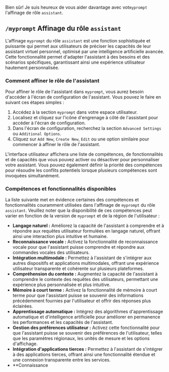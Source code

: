 Bien sûr! Je suis heureux de vous aider davantage avec vot`myprompt `l'affinage de rôle `assistant`. 

## `/myprompt` Affinage du rôle `assistant`

L'affinage `myprompt` du rôle `assistant` est une fonction sophistiquée et puissante qui permet aux utilisateurs de préciser les capacités de leur assistant virtuel personnel, optimisé par une intelligence artificielle avancée. Cette fonctionnalité permet d'adapter l'assistant à des besoins et des scénarios spécifiques, garantissant ainsi une expérience utilisateur hautement personnalisée.

### Comment affiner le rôle de l'assistant

Pour affiner le rôle de l'assistant dans `myprompt`, vous aurez besoin d'accéder à l'écran de configuration de l'assistant. Vous pouvez le faire en suivant ces étapes simples :

1. Accédez à la section `myprompt` dans votre espace utilisateur.
2. Localisez et cliquez sur l'icône d'engrenage à côté de l'assistant pour accéder à l'écran de configuration.
3. Dans l'écran de configuration, recherchez la section `Advanced Settings` ou `Additional Options`.
4. Cliquez sur `Add New`, `Create New`, `Edit` ou une option similaire pour commencer à affiner le rôle de l'assistant.

L'interface utilisateur affichera une liste de compétences, de fonctionnalités et de capacités que vous pouvez activer ou désactiver pour personnaliser votre assistant. Vous pouvez également définir la priorité des compétences pour résoudre les conflits potentiels lorsque plusieurs compétences sont invoquées simultanément.

### Compétences et fonctionnalités disponibles

La liste suivante met en évidence certaines des compétences et fonctionnalités couramment utilisées dans l'affinage de `myprompt` du rôle `assistant`. Veuillez noter que la disponibilité de ces compétences peut varier en fonction de la version de `myprompt` et de la région de l'utilisateur :

- **Langage naturel :** Améliorez la capacité de l'assistant à comprendre et à répondre aux requêtes utilisateur formulées en langage naturel, offrant ainsi une interaction plus intuitive et humaine.
- **Reconnaissance vocale :** Activez la fonctionnalité de reconnaissance vocale pour que l'assistant puisse comprendre et répondre aux commandes vocales des utilisateurs.
- **Intégration multimodale :** Permettez à l'assistant de s'intégrer aux autres dispositifs et applications multimodales, offrant une expérience utilisateur transparente et cohérente sur plusieurs plateformes.
- **Compréhension du contexte :** Augmentez la capacité de l'assistant à comprendre le contexte des requêtes des utilisateurs, permettant une expérience plus personnalisée et plus intuitive.
- **Mémoire à court terme :** Activez la fonctionnalité de mémoire à court terme pour que l'assistant puisse se souvenir des informations précédemment fournies par l'utilisateur et offrir des réponses plus éclairées.
- **Apprentissage automatique :** Intégrez des algorithmes d'apprentissage automatique et d'intelligence artificielle pour améliorer en permanence les performances et les capacités de l'assistant.
- **Gestion des préférences utilisateur :** Activez cette fonctionnalité pour que l'assistant puisse se souvenir des préférences de l'utilisateur, telles que les paramètres régionaux, les unités de mesure et les options d'affichage.
- **Intégration d'applications tierces :** Permettez à l'assistant de s'intégrer à des applications tierces, offrant ainsi une fonctionnalité étendue et une connexion transparente entre les services.
- **Connaissance